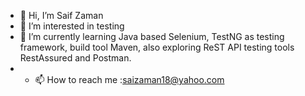 - 👋 Hi, I’m Saif Zaman
- 👀 I’m interested in testing
- 🌱 I’m currently learning Java based Selenium, TestNG as testing framework, build tool Maven, also exploring ReST API testing tools RestAssured and Postman.
- - 📫 How to reach me :saizaman18@yahoo.com

<!---
Saifza/Saifza is a ✨ special ✨ repository because its `README.md` (this file) appears on your GitHub profile.
You can click the Preview link to take a look at your changes.
--->
